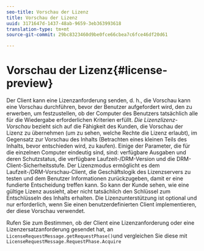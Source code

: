 ```yaml
---
seo-title: Vorschau der Lizenz
title: Vorschau der Lizenz
uuid: 3171647d-1437-48ab-9659-3eb363993618
translation-type: tm+mt
source-git-commit: 29bc8323460d9be0fce66cbea7c6fce46df20d61

---
```



# Vorschau der Lizenz{#license-preview}

Der Client kann eine Lizenzanforderung senden, d. h., die Vorschau kann eine Vorschau durchführen, bevor der Benutzer aufgefordert wird, den  zu erwerben, um festzustellen, ob der Computer des Benutzers tatsächlich alle für die Wiedergabe erforderlichen Kriterien erfüllt. *Die Lizenzlizenz-Vorschau* bezieht sich auf die Fähigkeit des Kunden, die Vorschau der Lizenz zu übernehmen (um zu sehen, welche Rechte die Lizenz erlaubt), im Gegensatz zur Vorschau des Inhalts (Betrachten eines kleinen Teils des Inhalts, bevor entschieden wird, zu kaufen). Einige der Parameter, die für die einzelnen Computer eindeutig sind, sind: verfügbare Ausgaben und deren Schutzstatus, die verfügbare Laufzeit-/DRM-Version und die DRM-Client-Sicherheitsstufe. Der Lizenzmodus ermöglicht es dem Laufzeit-/DRM-Vorschau-Client, die Geschäftslogik des Lizenzservers zu testen und dem Benutzer Informationen zurückzugeben, damit er eine fundierte Entscheidung treffen kann. So kann der Kunde sehen, wie eine gültige Lizenz aussieht, aber nicht tatsächlich den Schlüssel zum Entschlüsseln des Inhalts erhalten. Die Lizenzunterstützung ist optional und nur erforderlich, wenn Sie einen benutzerdefinierten Client implementieren, der diese Vorschau verwendet.

Rufen Sie zum Bestimmen, ob der Client eine Lizenzanforderung oder eine Lizenzersatzanforderung gesendet hat, an `LicenseRequestMessage.getRequestPhase()`und vergleichen Sie diese mit `LicenseRequestMessage.RequestPhase.Acquire`
